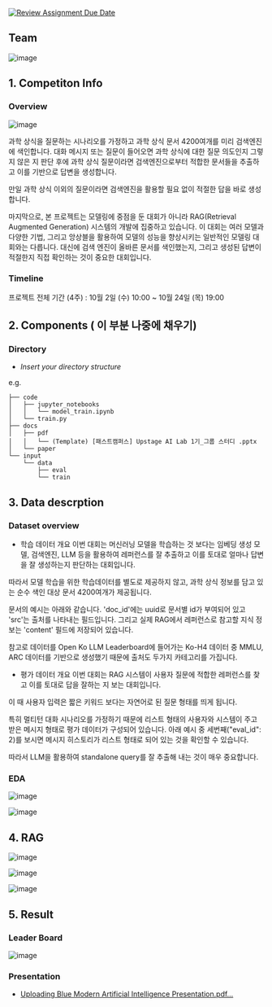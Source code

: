 [![Review Assignment Due Date](https://classroom.github.com/assets/deadline-readme-button-22041afd0340ce965d47ae6ef1cefeee28c7c493a6346c4f15d667ab976d596c.svg)](https://classroom.github.com/a/Tm6AYAOm)
## Team

![image](https://github.com/user-attachments/assets/471b8db2-5122-46ca-ad50-78fc7236f66d)




## 1. Competiton Info

### Overview

![image](https://github.com/user-attachments/assets/9911a936-967b-448d-87e7-4a217f27f0d5)

과학 상식을 질문하는 시나리오를 가정하고 과학 상식 문서 4200여개를 미리 검색엔진에 색인합니다.
대화 메시지 또는 질문이 들어오면 과학 상식에 대한 질문 의도인지 그렇지 않은 지 판단 후에 과학 상식 질문이라면 검색엔진으로부터 적합한 문서들을 추출하고 이를 기반으로 답변을 생성합니다. 

만일 과학 상식 이외의 질문이라면 검색엔진을 활용할 필요 없이 적절한 답을 바로 생성합니다.

마지막으로, 본 프로젝트는 모델링에 중점을 둔 대회가 아니라 RAG(Retrieval Augmented Generation) 시스템의 개발에 집중하고 있습니다. 이 대회는 여러 모델과 다양한 기법, 그리고 앙상블을 활용하여 모델의 성능을 향상시키는 일반적인 모델링 대회와는 다릅니다. 대신에 검색 엔진이 올바른 문서를 색인했는지, 그리고 생성된 답변이 적절한지 직접 확인하는 것이 중요한 대회입니다.

### Timeline

프로젝트 전체 기간 (4주) : 10월 2일 (수) 10:00 ~ 10월 24일 (목) 19:00

## 2. Components ( 이 부분 나중에 채우기)

### Directory

- _Insert your directory structure_

e.g.
```
├── code
│   ├── jupyter_notebooks
│   │   └── model_train.ipynb
│   └── train.py
├── docs
│   ├── pdf
│   │   └── (Template) [패스트캠퍼스] Upstage AI Lab 1기_그룹 스터디 .pptx
│   └── paper
└── input
    └── data
        ├── eval
        └── train
```

## 3. Data descrption

### Dataset overview

- 학습 데이터 개요
이번 대회는 머신러닝 모델을 학습하는 것 보다는 임베딩 생성 모델, 검색엔진, LLM 등을 활용하여 레퍼런스를 잘 추출하고 이를 토대로 얼마나 답변을 잘 생성하는지 판단하는 대회입니다.

따라서 모델 학습을 위한 학습데이터를 별도로 제공하지 않고, 과학 상식 정보를 담고 있는 순수 색인 대상 문서 4200여개가 제공됩니다. 

문서의 예시는 아래와 같습니다. 'doc_id'에는 uuid로 문서별 id가 부여되어 있고 'src'는 출처를 나타내는 필드입니다. 그리고 실제 RAG에서 레퍼런스로 참고할 지식 정보는 'content' 필드에 저장되어 있습니다.

참고로  데이터를 Open Ko LLM Leaderboard에 들어가는 Ko-H4 데이터 중 MMLU, ARC 데이터를 기반으로 생성했기 때문에 출처도 두가지 카테고리를 가집니다.

- 평가 데이터 개요
이번 대회는 RAG 시스템이 사용자 질문에 적합한 레퍼런스를 찾고 이를 토대로 답을 잘하는 지 보는 대회입니다.

이 때 사용자 입력은 짧은 키워드 보다는 자연어로 된 질문 형태를 띄게 됩니다.

특히 멀티턴 대화 시나리오를 가정하기 때문에 리스트 형태의 사용자와 시스템이 주고 받은 메시지 형태로 평가 데이터가 구성되어 있습니다. 아래 예시 중 세번째("eval_id": 2)를 보시면 메시지 히스토리가 리스트 형태로 되어 있는 것을 확인할 수 있습니다.

따라서 LLM을 활용하여 standalone query를 잘 추출해 내는 것이 매우 중요합니다.

### EDA

![image](https://github.com/user-attachments/assets/4af60c24-dd93-4c25-87a8-056a0e29601d)

![image](https://github.com/user-attachments/assets/0714c5bc-7e44-4b00-875c-9c5e76156205)


## 4. RAG

![image](https://github.com/user-attachments/assets/74256ab5-a70a-4937-a3eb-6dd15ff166a0)

![image](https://github.com/user-attachments/assets/89a16e13-4d05-4e31-bf5c-4c7eb680dd61)

![image](https://github.com/user-attachments/assets/7a641738-031f-49ff-b136-cd5e2bd733d7)


## 5. Result

### Leader Board

![image](https://github.com/user-attachments/assets/38da8a88-0738-4e50-ac7e-a854fe04cb99)



### Presentation

- [Uploading Blue Modern Artificial Intelligence Presentation.pdf…]()



